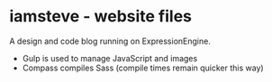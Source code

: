 # iamsteve - website files
A design and code blog running on ExpressionEngine.

- Gulp is used to manage JavaScript and images
- Compass compiles Sass (compile times remain quicker this way)